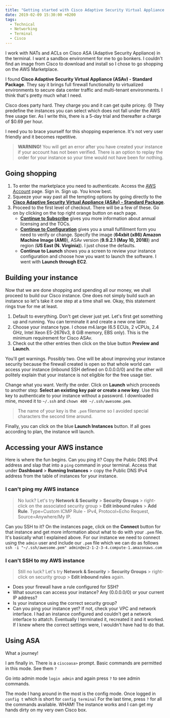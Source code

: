 ```yaml
---
title: "Getting started with Cisco Adaptive Security Virtual Appliance in AWS"
date: 2019-02-09 15:30:00 +0200
tags:
  - Technical
  - Networking
  - Terminal
  - Cisco
---
```


I work with NATs and ACLs on Cisco ASA (Adaptive Security Appliance) in the terminal.
I want a sandbox environment for me to go bonkers. I couldn't find an image from
Cisco to download and install so I chose to go shopping on the AWS Marketplace.

I found **Cisco Adaptive Security Virtual Appliance (ASAv) - Standard Package**.
They say it brings full firewall functionality to virtualized
environments to secure data center traffic and multi-tenant environments.
I think that's pretty much what I need.

Cisco does party hard. They charge you and it can get quite pricey. :cry: They predefine
the instances you can select which does not fall under the AWS free usage tier.
As I write this, there is a 5-day trial and thereafter a charge of \$0.69 per hour.

I need you to brace yourself for this shopping experience. It's not very user
friendly and it becomes repetitive.

> **WARNING!** You will get an error after you have created your instance if your
> account has not been verified. There is an option to replay the order for your
> instance so your time would not have been for nothing.

## Going shopping

1. To enter the marketplace you need to authenticate. Access the [AWS Account](https://portal.aws.amazon.com) page.
   Sign in. Sign up. You know best.
2. Squeeze your way past all the tempting options by going directly to
   the **[Cisco Adaptive Security Virtual Appliance (ASAv) - Standard Package](https://aws.amazon.com/marketplace/pp/B00WH2LGM0)**.
3. Proceed to the first level of checkout. There will be a few of these.
   Go on by clicking on the top right orange button on each page.
   - **[Continue to Subscribe](https://aws.amazon.com/marketplace/server/procurement?productId=87868dac-850c-4c36-ba33-ff3d39a724ac)**
     gives you more information about annual licensing and the TOCs.
   - **[Continue to Configuration](https://aws.amazon.com/marketplace/server/configuration?productId=87868dac-850c-4c36-ba33-ff3d39a724ac)**
     gives you a small fulfillment form you need to verify or change. Specify the
     image (**64xbit (x86) Amazon Machine Image (AMI)**),
     ASAv version (**9.9.2.1 (May 10, 2018)**) and region (**US East (N. Virginia)**).
     I just chose the defaults.
   - **Continue to Launch** shows you a screen to review your instance configuration
     and choose how you want to launch the software. I went with **Launch through EC2**.

## Building your instance

Now that we are done shopping and spending all our money, we shall proceed to
build our Cisco instance. One does not simply build such an instance so let's take
it one step at a time shall we. Okay, this statement rings true for me at least.

1. Default to everything. Don't get clever just yet. Let's first get something up
   and running. You can terminate it and create a new one later.
2. Choose your instance type. I chose m4.large (6.5 ECUs, 2 vCPUs, 2.4 GHz,
   Intel Xeon E5-2676v3, 8 GiB memory, EBS only). This is the minimum requirement
   for Cisco ASAv.
3. Check out the other entries then click on the blue button **Preview and Launch**.

You'll get warnings. Possibly two. One will be about improving your instance
security because the firewall created is open so that whole world can access your
instance (inbound SSH defined on 0.0.0.0/0) and the other will politely explain that your instance is
not eligible for the free usage tier.

Change what you want. Verify the order. Click on **Launch** which proceeds to another step:
**Select an existing key pair or create a new key**. Use this key to authenticate
to your instance without a password. I downloaded mine, moved it to `~/.ssh`
and `chown 400 ~/.ssh/awesome.pem`.

> The name of your key is the `.pem` filename
> so I avoided special characters the second time around.

Finally, you can click on the blue **Launch Instances** button. If all goes
according to plan, the instance will launch.

## Accessing your AWS instance

Here is where the fun begins. Can you ping it? Copy the Public DNS IPv4 address and slap
that into a `ping` command in your terminal. Access that under **Dashboard** >
**Running Instances** > copy the Public DNS IPv4 address from the table of instances
for your instance.

### I can't ping my AWS instance

> No luck? Let's try **Network & Security** > **Security Groups** > right-click on
> the associated security group > **Edit inbound rules** > **Add Rule**.
> Type=Custom ICMP Rule - IPv4,
> Protocol=Echo Request, Source=Anywhere/My IP.

Can you SSH to it? On the instances page, click on the **Connect** button for
that instance and get more information about what to do with your `.pem` file.
It's basically what I explained above. For our instance we need to connect using
the `admin` user and include our `.pem` file which we can do as follows
`ssh -i "~/.ssh/awesome.pem" admin@ec2-1-2-3-4.compute-1.amazonaws.com`

### I can't SSH to my AWS instance

> Still no luck? Let's try **Network & Security** > **Security Groups** > right-click on
> security group > **Edit inbound rules** again.

- Does your firewall have a rule configured for SSH?
- What sources can access your instance? Any (0.0.0.0/0) or your current IP address?
- Is your instance using the correct security group?
- Can you ping your instance yet? If not, check your VPC and network interface.
  I had an instance configured and couldn't get a network interface to attatch.
  Eventually I terminated it, recreated it and it worked. If I knew where the
  correct settings were, I wouldn't have had to do that.

## Using ASA

What a journey!

I am finally in. There is a `ciscoasa>` prompt. Basic commands are permitted in
this mode. See them `?`

Go into admin mode `login admin` and again press `?` to see admin commands.

The mode I hang around in the most is the config mode. Once logged in
`config t` which is short for `config terminal` For the last time, press `?`
for all the commands available. WHAM! The instance works and I can get my
hands dirty on my very own Cisco box.
